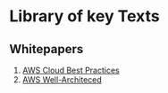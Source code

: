 # Library of key Texts

## Whitepapers
1. [AWS Cloud Best Practices](https://d0.awsstatic.com/whitepapers/AWS_Cloud_Best_Practices.pdf)
2. [AWS Well-Architeced](https://aws.amazon.com/architecture/well-architected/)

